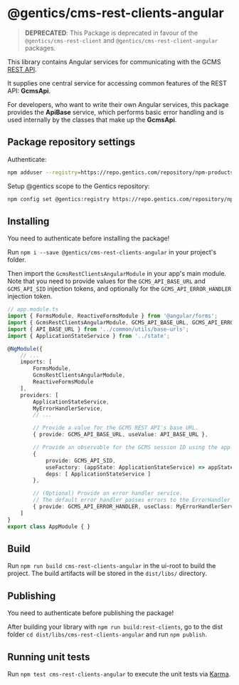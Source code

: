 # @gentics/cms-rest-clients-angular

> **DEPRECATED**: This Package is deprecated in favour of the `@gentics/cms-rest-client` and `@gentics/cms-rest-client-angular` packages.

This library contains Angular services for communicating with the GCMS [REST API](https://www.gentics.com/Content.Node/guides/#rest-api).

It supplies one central service for accessing common features of the REST API: **GcmsApi**.

For developers, who want to write their own Angular services, this package provides the **ApiBase** service, which performs basic error handling and is used internally by the classes that make up the **GcmsApi**.

## Package repository settings

Authenticate:
```bash
npm adduser --registry=https://repo.gentics.com/repository/npm-products/ --always-auth
```

Setup @gentics scope to the Gentics repository:
```bash
npm config set @gentics:registry https://repo.gentics.com/repository/npm-products/
```

## Installing

You need to authenticate before installing the package!

Run `npm i --save @gentics/cms-rest-clients-angular` in your project's folder.

Then import the `GcmsRestClientsAngularModule` in your app's main module.
Note that you need to provide values for the `GCMS_API_BASE_URL` and `GCMS_API_SID` injection tokens, and optionally for the `GCMS_API_ERROR_HANDLER` injection token.

```TypeScript
// app.module.ts
import { FormsModule, ReactiveFormsModule } from '@angular/forms';
import { GcmsRestClientsAngularModule, GCMS_API_BASE_URL, GCMS_API_ERROR_HANDLER, GCMS_API_SID } from '@gentics/cms-rest-clients-angular';
import { API_BASE_URL } from '../common/utils/base-urls';
import { ApplicationStateService } from '../state';

@NgModule({
    // ...
    imports: [
        FormsModule,
        GcmsRestClientsAngularModule,
        ReactiveFormsModule
    ],
    providers: [
        ApplicationStateService,
        MyErrorHandlerService,
        // ...

        // Provide a value for the GCMS REST API's base URL.
        { provide: GCMS_API_BASE_URL, useValue: API_BASE_URL },

        // Provide an observable for the GCMS session ID using the app state.
        {
            provide: GCMS_API_SID,
            useFactory: (appState: ApplicationStateService) => appState.select(state => state.auth.sid),
            deps: [ ApplicationStateService ]
        },

        // (Optional) Provide an error handler service.
        // The default error handler passes errors to the ErrorHandler from @angular/core.
        { provide: GCMS_API_ERROR_HANDLER, useClass: MyErrorHandlerService },
    ]
}
export class AppModule { }
```

## Build

Run `npm run build cms-rest-clients-angular` in the ui-root to build the project.
The build artifacts will be stored in the `dist/libs/` directory.

## Publishing

You need to authenticate before publishing the package!

After building your library with `npm run build:rest-clients`, go to the dist folder `cd dist/libs/cms-rest-clients-angular` and run `npm publish`.

## Running unit tests

Run `npm test cms-rest-clients-angular` to execute the unit tests via [Karma](https://karma-runner.github.io).
